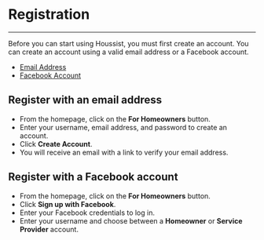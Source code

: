 # Registration

---

Before you can start using Houssist, you must first create an account. You can create an account using a valid email address or a Facebook account.

- [Email Address](#register-with-an-email-address)
- [Facebook Account](#register-with-a-facebook-account)

## Register with an email address

- From the homepage, click on the **For Homeowners** button.
- Enter your username, email address, and password to create an account.
- Click **Create Account**.
- You will receive an email with a link to verify your email address.

## Register with a Facebook account

- From the homepage, click on the **For Homeowners** button.
- Click **Sign up with Facebook**.
- Enter your Facebook credentials to log in.
- Enter your username and choose between a **Homeowner** or **Service Provider** account.
